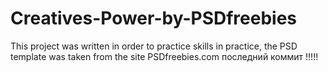 # Creatives-Power-by-PSDfreebies
This project was written in order to practice skills in practice, the PSD template was taken from the site PSDfreebies.com последний коммит !!!!!
